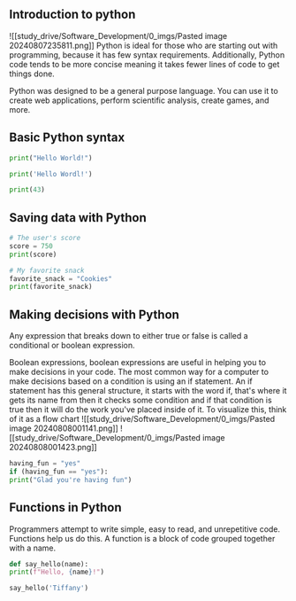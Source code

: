 ## Introduction to python
![[study_drive/Software_Development/0_imgs/Pasted image 20240807235811.png]] 
Python is ideal for those who are starting out with programming, because it has few syntax requirements. Additionally, Python code tends to be more concise meaning it takes fewer lines of code to get things done.

Python was designed to be a general purpose language. You can use it to create web applications, perform scientific analysis, create games, and more.

## Basic Python syntax 

```python
print("Hello World!")

print('Hello Wordl!')

print(43)
```
## Saving data with Python
```python
# The user's score
score = 750
print(score)

# My favorite snack
favorite_snack = "Cookies"
print(favorite_snack)
```
## Making decisions with Python
Any expression that breaks down to either true or false is called a conditional or boolean expression.

Boolean expressions, boolean expressions are useful in helping you to make decisions in your code. The most common way for a computer to make decisions based on a condition is using an if statement. An if statement has this general structure, it starts with the word if, that's where it gets its name from then it checks some condition and if that condition is true then it will do the work you've placed inside of it. To visualize this, think of it as a flow chart 
![[study_drive/Software_Development/0_imgs/Pasted image 20240808001141.png]]
![[study_drive/Software_Development/0_imgs/Pasted image 20240808001423.png]]
```python
having_fun = "yes"
if (having_fun == "yes"):
print("Glad you're having fun")
```
## Functions in Python

Programmers attempt to write simple, easy to read, and unrepetitive code. Functions help us do this. A function is a block of code grouped together with a name. 

```python
def say_hello(name):
print(f"Hello, {name}!")

say_hello('Tiffany') 
```

